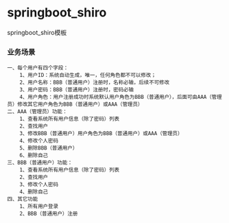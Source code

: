 # springboot_shiro
springboot_shiro模板

### 业务场景
	一、每个用户有四个字段：
		1、用户ID：系统自动生成，唯一，任何角色都不可以修改；
		2、用户名称：BBB（普通用户）注册时，名称必输，后续不可修改
		3、用户密码：BBB（普通用户）注册时，密码必输
		4、用户角色：用户注册成功时系统默认用户角色为BBB（普通用户），后面可由AAA（管理员）修改其它用户角色为BBB（普通用户）或AAA（管理员）
	二、AAA（管理员）功能：
		1、查看系统所有用户信息（除了密码）列表
		2、查找用户
		3、修改BBB（普通用户）用户角色为BBB（普通用户）或AAA（管理员）
		4、修改个人密码
		5、删除BBB（普通用户）
		6、删除自己
	三、BBB（普通用户）功能：
		1、查看系统所有用户信息（除了密码）列表
		2、查找用户
		3、修改个人密码
		4、删除自己
	四、其它功能
		1、所有用户登录
		2、BBB（普通用户）注册
